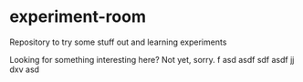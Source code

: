# experiment-room
Repository to try some stuff out and learning experiments

Looking for something interesting here? Not yet, sorry.
f
asd
asdf
sdf
asdf
jj
dxv
asd
